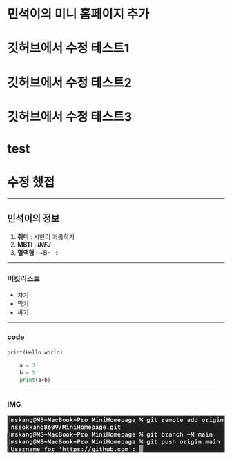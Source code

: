 # 민석이의 미니 홈페이지 추가

# 깃허브에서 수정 테스트1

# 깃허브에서 수정 테스트2

# 깃허브에서 수정 테스트3

# test

# 수정 했접

---

## 민석이의 정보

1. **취미** : 시현이 괴롭히기
2. **MBTI** : **_INFJ_**
3. **혈액형** : ~~~B~~~ ->

---

### 버킷리스트

- 자기
- 먹기
- 싸기

---

### code

`print(Hello world)`

```python
    a = 3
    b = 5
    print(a+b)
```

---

### IMG

![test](https://github.com/minseokkang8609/MiniHomepage/blob/main/test.png?raw=true)
